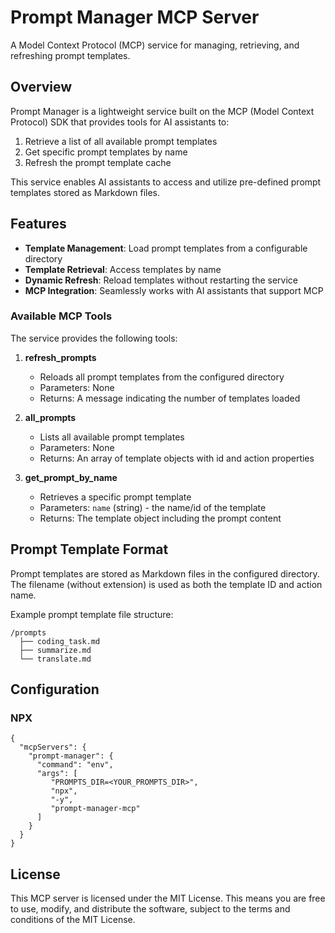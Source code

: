 # Prompt Manager MCP Server

A Model Context Protocol (MCP) service for managing, retrieving, and refreshing prompt templates.

## Overview

Prompt Manager is a lightweight service built on the MCP (Model Context Protocol) SDK that provides tools for AI assistants to:

1. Retrieve a list of all available prompt templates
2. Get specific prompt templates by name
3. Refresh the prompt template cache

This service enables AI assistants to access and utilize pre-defined prompt templates stored as Markdown files.

## Features

- **Template Management**: Load prompt templates from a configurable directory
- **Template Retrieval**: Access templates by name
- **Dynamic Refresh**: Reload templates without restarting the service
- **MCP Integration**: Seamlessly works with AI assistants that support MCP

### Available MCP Tools

The service provides the following tools:

1. **refresh_prompts**
   - Reloads all prompt templates from the configured directory
   - Parameters: None
   - Returns: A message indicating the number of templates loaded

2. **all_prompts**
   - Lists all available prompt templates
   - Parameters: None
   - Returns: An array of template objects with id and action properties

3. **get_prompt_by_name**
   - Retrieves a specific prompt template
   - Parameters: `name` (string) - the name/id of the template
   - Returns: The template object including the prompt content

## Prompt Template Format

Prompt templates are stored as Markdown files in the configured directory. The filename (without extension) is used as both the template ID and action name.

Example prompt template file structure:
```
/prompts
  ├── coding_task.md
  ├── summarize.md
  └── translate.md
```

## Configuration

### NPX

```
{
  "mcpServers": {
    "prompt-manager": {
      "command": "env",
      "args": [
         "PROMPTS_DIR=<YOUR_PROMPTS_DIR>",
         "npx",
         "-y",
         "prompt-manager-mcp"
      ]
    }
  }
}
```

## License

This MCP server is licensed under the MIT License. This means you are free to use, modify, and distribute the software, subject to the terms and conditions of the MIT License.
